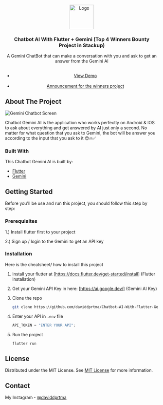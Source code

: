                          
<br/>
<div align="center">
<a href="https://github.com/ShaanCoding/ReadME-Generator">
<img src="https://raw.githubusercontent.com/daviddprtma/Chatbot-AI-With-Flutter-Gemini/main/assets/images/logo_chatbot_ai.png" alt="Logo" width="80" height="80">
</a>
<h3 align="center">Chatbot AI With Flutter + Gemini (Top 4 Winners Bounty Project in Stackup)</h3>
<p align="center">
A Gemini ChatBot that can make a conversation with you and ask to get an answer from the Gemini AI

<br/>
<br/>
<ul>
<li><a href="https://youtu.be/k10RgazPcOY?si=3QH0Fq5RjLnqJISp">View Demo </a>  </li>
  <br>
<li><a href="https://discord.com/channels/895564164783808523/996788955007696986/1245983569965481996">Announcement for the winners project </a>  </li>
</ul>
</p>
</div>

 ## About The Project

![Gemini Chatbot Screen](https://raw.githubusercontent.com/daviddprtma/Chatbot-AI-With-Flutter-Gemini/main/assets/images/Gemini%20Chatbot%20Screen.png)


Chatbot Gemini AI is the application who works perfectly on Android & IOS to ask about everything and get answered by AI just only a second. No matter for what question that you ask to Gemini, the bot will be answer you according to the input that you ask to it 😊🔥✅
 ### Built With

This Chatbot Gemini AI is built by: 

- [Flutter](https://flutter.dev/)
- [Gemini](https://gemini.google.com/)
 ## Getting Started

Before you'll be use and run this project, you should follow this step by step:
 ### Prerequisites

1.) Install flutter first to your project

2.) Sign up / login to the Gemini to get an API key 
 ### Installation

Here is the cheatsheet/ how to install this project

1. Install your flutter at  [https://docs.flutter.dev/get-started/install]
(Flutter Installation)

2. Get your Gemini API Key in here: [https://ai.google.dev/]
(Gemini AI Key)

3. Clone the repo
   ```sh
   git clone https://github.com/daviddprtma/Chatbot-AI-With-Flutter-Gemini.git
   ```

4. Enter your API in `.env` file
   ```js
   API_TOKEN = "ENTER YOUR API";
   ```

5. Run the project
   ```sh
   flutter run
   ```
 ## License

Distributed under the MIT License. See [MIT License](https://github.com/daviddprtma/Chatbot-AI-With-Flutter-Gemini/blob/main/LICENSE) for more information.
 ## Contact

My Instagram - [@daviddprtma](https://www.instagram.com/daviddprtma/) 
